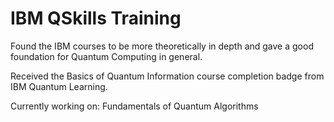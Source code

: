 # IBM QSkills Training
Found the IBM courses to be more theoretically in depth and gave a good foundation for Quantum Computing in general.

Received the Basics of Quantum Information course completion badge from IBM Quantum Learning.

Currently working on: Fundamentals of Quantum Algorithms

